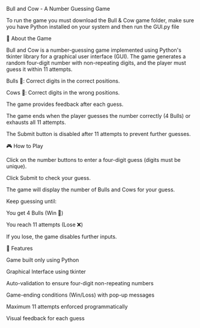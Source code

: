 Bull and Cow - A Number Guessing Game

To run the game you must download the Bull & Cow game folder, make sure you have Python installed on your system and then run the GUI.py file

📝 About the Game

Bull and Cow is a number-guessing game implemented using Python's tkinter library for a graphical user interface (GUI). The game generates a random four-digit number with non-repeating digits, and the player must guess it within 11 attempts.

Bulls 🐂: Correct digits in the correct positions.

Cows 🐄: Correct digits in the wrong positions.

The game provides feedback after each guess.

The game ends when the player guesses the number correctly (4 Bulls) or exhausts all 11 attempts.

The Submit button is disabled after 11 attempts to prevent further guesses.

🎮 How to Play

Click on the number buttons to enter a four-digit guess (digits must be unique).

Click Submit to check your guess.

The game will display the number of Bulls and Cows for your guess.

Keep guessing until:

You get 4 Bulls (Win 🎉)

You reach 11 attempts (Lose ❌)

If you lose, the game disables further inputs.

🚀 Features

Game built only using Python

Graphical Interface using tkinter

Auto-validation to ensure four-digit non-repeating numbers

Game-ending conditions (Win/Loss) with pop-up messages

Maximum 11 attempts enforced programmatically

Visual feedback for each guess
